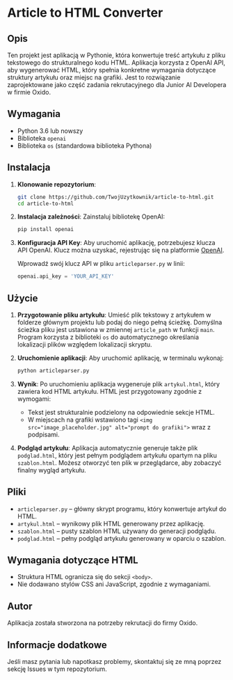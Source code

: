 
# Article to HTML Converter

## Opis

Ten projekt jest aplikacją w Pythonie, która konwertuje treść artykułu z pliku tekstowego do strukturalnego kodu HTML. Aplikacja korzysta z OpenAI API, aby wygenerować HTML, który spełnia konkretne wymagania dotyczące struktury artykułu oraz miejsc na grafiki. Jest to rozwiązanie zaprojektowane jako część zadania rekrutacyjnego dla Junior AI Developera w firmie Oxido.

## Wymagania

- Python 3.6 lub nowszy
- Biblioteka `openai`
- Biblioteka `os` (standardowa biblioteka Pythona)

## Instalacja

1. **Klonowanie repozytorium**:
   ```bash
   git clone https://github.com/TwojUzytkownik/article-to-html.git
   cd article-to-html
   ```

2. **Instalacja zależności**:
   Zainstaluj bibliotekę OpenAI:
   ```bash
   pip install openai
   ```

3. **Konfiguracja API Key**:
   Aby uruchomić aplikację, potrzebujesz klucza API OpenAI. Klucz można uzyskać, rejestrując się na platformie [OpenAI](https://platform.openai.com/).

   Wprowadź swój klucz API w pliku `articleparser.py` w linii:
   ```python
   openai.api_key = 'YOUR_API_KEY'
   ```

## Użycie

1. **Przygotowanie pliku artykułu**:
   Umieść plik tekstowy z artykułem w folderze głównym projektu lub podaj do niego pełną ścieżkę. Domyślna ścieżka pliku jest ustawiona w zmiennej `article_path` w funkcji `main`. Program korzysta z biblioteki `os` do automatycznego określania lokalizacji plików względem lokalizacji skryptu.

2. **Uruchomienie aplikacji**:
   Aby uruchomić aplikację, w terminalu wykonaj:
   ```bash
   python articleparser.py
   ```

3. **Wynik**:
   Po uruchomieniu aplikacja wygeneruje plik `artykul.html`, który zawiera kod HTML artykułu. HTML jest przygotowany zgodnie z wymogami:
   - Tekst jest strukturalnie podzielony na odpowiednie sekcje HTML.
   - W miejscach na grafiki wstawiono tagi `<img src="image_placeholder.jpg" alt="prompt do grafiki">` wraz z podpisami.

4. **Podgląd artykułu**:
   Aplikacja automatycznie generuje także plik `podglad.html`, który jest pełnym podglądem artykułu opartym na pliku `szablon.html`. Możesz otworzyć ten plik w przeglądarce, aby zobaczyć finalny wygląd artykułu.

## Pliki

- `articleparser.py` – główny skrypt programu, który konwertuje artykuł do HTML.
- `artykul.html` – wynikowy plik HTML generowany przez aplikację.
- `szablon.html` – pusty szablon HTML używany do generacji podglądu.
- `podglad.html` – pełny podgląd artykułu generowany w oparciu o szablon.

## Wymagania dotyczące HTML

- Struktura HTML ogranicza się do sekcji `<body>`.
- Nie dodawano stylów CSS ani JavaScript, zgodnie z wymaganiami.

## Autor

Aplikacja została stworzona na potrzeby rekrutacji do firmy Oxido.

## Informacje dodatkowe

Jeśli masz pytania lub napotkasz problemy, skontaktuj się ze mną poprzez sekcję Issues w tym repozytorium.
